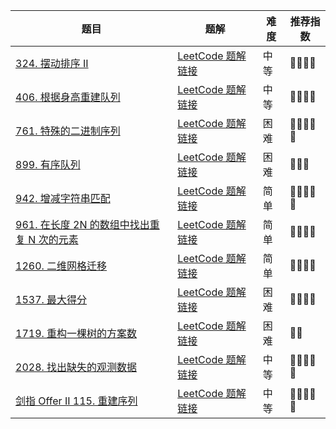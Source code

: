 | 题目                                                         | 题解                                                         | 难度 | 推荐指数 |
| ------------------------------------------------------------ | ------------------------------------------------------------ | ---- | -------- |
| [324. 摆动排序 II](https://leetcode.cn/problems/wiggle-sort-ii/) | [LeetCode 题解链接](https://leetcode.cn/problems/wiggle-sort-ii/solution/by-ac_oier-22bq/) | 中等 | 🤩🤩🤩🤩     |
| [406. 根据身高重建队列](https://leetcode.cn/problems/queue-reconstruction-by-height/) | [LeetCode 题解链接](https://leetcode.cn/problems/queue-reconstruction-by-height/solution/by-ac_oier-fda2/) | 中等 | 🤩🤩🤩🤩     |
| [761. 特殊的二进制序列](https://leetcode.cn/problems/special-binary-string/) | [LeetCode 题解链接](https://leetcode.cn/problems/special-binary-string/solution/by-ac_oier-cz6h/) | 困难 | 🤩🤩🤩🤩🤩    |
| [899. 有序队列](https://leetcode.cn/problems/orderly-queue/) | [LeetCode 题解链接](https://leetcode.cn/problems/orderly-queue/solution/by-ac_oier-443m/) | 困难 | 🤩🤩🤩      |
| [942. 增减字符串匹配](https://leetcode.cn/problems/di-string-match/) | [LeetCode 题解链接](https://leetcode.cn/problems/di-string-match/solution/by-ac_oier-pvjk/) | 简单 | 🤩🤩🤩🤩🤩    |
| [961. 在长度 2N 的数组中找出重复 N 次的元素](https://leetcode.cn/problems/n-repeated-element-in-size-2n-array/) | [LeetCode 题解链接](https://leetcode.cn/problems/n-repeated-element-in-size-2n-array/solution/by-ac_oier-bslq/) | 简单 | 🤩🤩🤩🤩     |
| [1260. 二维网格迁移](https://leetcode.cn/problems/shift-2d-grid/) | [LeetCode 题解链接](https://leetcode.cn/problems/shift-2d-grid/solution/by-ac_oier-1blt/) | 简单 | 🤩🤩🤩🤩     |
| [1537. 最大得分](https://leetcode.cn/problems/get-the-maximum-score/) | [LeetCode 题解链接](https://leetcode.cn/problems/get-the-maximum-score/solution/by-ac_oier-ht78/) | 困难 | 🤩🤩🤩🤩     |
| [1719. 重构一棵树的方案数](https://leetcode-cn.com/problems/number-of-ways-to-reconstruct-a-tree/) | [LeetCode 题解链接](https://leetcode-cn.com/problems/number-of-ways-to-reconstruct-a-tree/solution/gong-shui-san-xie-gou-zao-yan-zheng-he-f-q6fc/) | 困难 | 🤩🤩       |
| [2028. 找出缺失的观测数据](https://leetcode-cn.com/problems/find-missing-observations/) | [LeetCode 题解链接](https://leetcode-cn.com/problems/find-missing-observations/solution/by-ac_oier-x22k/) | 中等 | 🤩🤩🤩🤩🤩    |
| [剑指 Offer II 115. 重建序列](https://leetcode.cn/problems/ur2n8P/) | [LeetCode 题解链接](https://leetcode.cn/problems/ur2n8P/solution/by-ac_oier-oqxs/) | 中等 | 🤩🤩🤩🤩🤩    |

